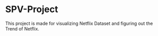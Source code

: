 # SPV-Project
This project is made for visualizing Netflix Dataset and figuring out the Trend of Netflix.
